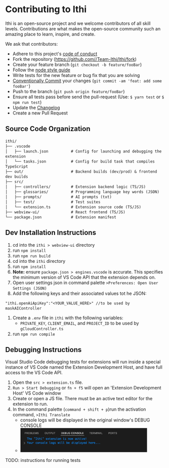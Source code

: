 # Contributing to Ithi

Ithi is an open-source project and we welcome contributors of all skill levels. Contributions are what makes the open-source community such an amazing place to learn, inspire, and create.

We ask that contributors:

- Adhere to this project's [code of conduct](./CODE_OF_CONDUCT.md)
- Fork the repository (https://github.com//Team-Ithi/Ithi/fork)
- Create your feature branch (`git checkout -b feature/fooBar`)
- Follow the [node style guide](https://github.com/felixge/node-style-guide{target=_blank})
- Write tests for the new feature or bug fix that you are solving
- [Conventionally Commit](https://www.conventionalcommits.org/en/v1.0.0/) your changes (`git commit -am 'feat: add some fooBar'`)
- Push to the branch (`git push origin feature/fooBar`)
- Ensure all tests pass before send the pull-request (Use: `$ yarn test` or `$ npm run test`)
- Update the [Changelog](./comment-translator/CHANGELOG.md)
- Create a new Pull Request

## Source Code Organization

```
ithi/
├── .vscode
│   ├── launch.json          # Config for launching and debugging the extension
│   └── tasks.json           # Config for build task that compiles TypeScript
├── out/                     # Backend builds (dev/prod) & frontend dev builds
├── src/
│   ├── controllers/         # Extension backend logic (TS/JS)
│   ├── glossaries/          # Programming language key words (JSON)
│   ├── prompts/             # AI prompts (txt)
│   ├── test/                # Test suites
│   └── extension.ts         # Extension source code (TS/JS)
├── webview-ui/              # React frontend (TS/JS)
└── package.json             # Extension manifest
```

## Dev Installation Instructions

1. cd into the `ithi > webview-ui` directory
1. run `npm install`
1. run `npm run build`
1. cd into the `ithi` directory
1. run `npm install`
1. **Note:** ensure `package.json > engines.vscode` is accurate. This specifies the minimum version of VS Code API that the extension depends on.
1. Open user settings json in command palette `>Preferences: Open User Settings (JSON)`
1. Add the following keys and their associated values tot he JSON:

```
"ithi.openAiApiKey":"<YOUR_VALUE_HERE>" //to be used by maskAIController
```

1. Create a `.env` file in `ithi` with the following variables:
   - `PRIVATE_KEY`, `CLIENT_EMAIL`, and `PROJECT_ID` to be used by `gCloudController.ts`
1. run `npm run compile`

## Debugging Instructions

Visual Studio Code debugging tests for extensions will run inside a special instance of VS Code named the Extension Development Host, and have full access to the VS Code API.

1. Open the `src > extension.ts` file.
1. `Run > Start Debugging` or `fn + f5` will open an 'Extension Development Host' VS Code window
1. Create or open a JS file. There must be an active text editor for the extension to run.
1. In the command palette (`command + shift + p`)run the activation command, `>Ithi Translate`
   - console logs will be displayed in the original window's DEBUG CONSOLE
   - <img src="./images/debug_console.png" width="400" alt="debug_console">

TODO: instructions for running tests
